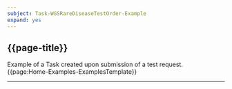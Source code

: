 ```yaml
---
subject: Task-WGSRareDiseaseTestOrder-Example
expand: yes
---
```



## {{page-title}}

Example of a Task created upon submission of a test request.
{{page:Home-Examples-ExamplesTemplate}}

---